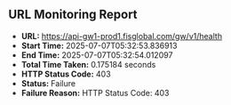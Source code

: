 ## URL Monitoring Report

- **URL:** https://api-gw1-prod1.fisglobal.com/gw/v1/health
- **Start Time:** 2025-07-07T05:32:53.836913
- **End Time:** 2025-07-07T05:32:54.012097
- **Total Time Taken:** 0.175184 seconds
- **HTTP Status Code:** 403
- **Status:** Failure
- **Failure Reason:** HTTP Status Code: 403
